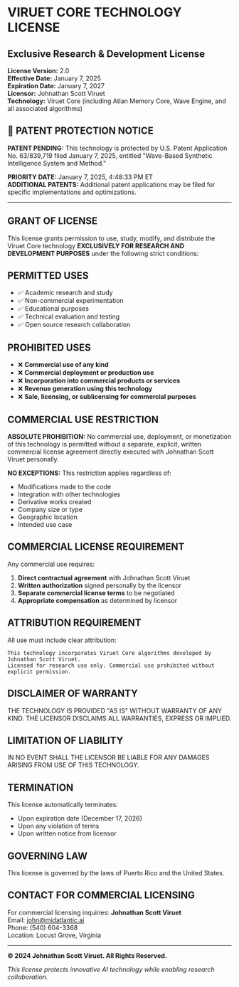 # VIRUET CORE TECHNOLOGY LICENSE
## Exclusive Research & Development License

**License Version:** 2.0  
**Effective Date:** January 7, 2025  
**Expiration Date:** January 7, 2027  
**Licensor:** Johnathan Scott Viruet  
**Technology:** Viruet Core (including Atlan Memory Core, Wave Engine, and all associated algorithms)

## 🔐 PATENT PROTECTION NOTICE

**PATENT PENDING:** This technology is protected by U.S. Patent Application No. 63/839,719 filed January 7, 2025, entitled "Wave-Based Synthetic Intelligence System and Method."

**PRIORITY DATE:** January 7, 2025, 4:48:33 PM ET  
**ADDITIONAL PATENTS:** Additional patent applications may be filed for specific implementations and optimizations.

---

## GRANT OF LICENSE

This license grants permission to use, study, modify, and distribute the Viruet Core technology **EXCLUSIVELY FOR RESEARCH AND DEVELOPMENT PURPOSES** under the following strict conditions:

## PERMITTED USES
- ✅ Academic research and study
- ✅ Non-commercial experimentation
- ✅ Educational purposes
- ✅ Technical evaluation and testing
- ✅ Open source research collaboration

## PROHIBITED USES
- ❌ **Commercial use of any kind**
- ❌ **Commercial deployment or production use**
- ❌ **Incorporation into commercial products or services**
- ❌ **Revenue generation using this technology**
- ❌ **Sale, licensing, or sublicensing for commercial purposes**

## COMMERCIAL USE RESTRICTION

**ABSOLUTE PROHIBITION:** No commercial use, deployment, or monetization of this technology is permitted without a separate, explicit, written commercial license agreement directly executed with Johnathan Scott Viruet personally.

**NO EXCEPTIONS:** This restriction applies regardless of:
- Modifications made to the code
- Integration with other technologies
- Derivative works created
- Company size or type
- Geographic location
- Intended use case

## COMMERCIAL LICENSE REQUIREMENT

Any commercial use requires:
1. **Direct contractual agreement** with Johnathan Scott Viruet
2. **Written authorization** signed personally by the licensor
3. **Separate commercial license terms** to be negotiated
4. **Appropriate compensation** as determined by licensor

## ATTRIBUTION REQUIREMENT

All use must include clear attribution:
```
This technology incorporates Viruet Core algorithms developed by Johnathan Scott Viruet.
Licensed for research use only. Commercial use prohibited without explicit permission.
```

## DISCLAIMER OF WARRANTY

THE TECHNOLOGY IS PROVIDED "AS IS" WITHOUT WARRANTY OF ANY KIND. THE LICENSOR DISCLAIMS ALL WARRANTIES, EXPRESS OR IMPLIED.

## LIMITATION OF LIABILITY

IN NO EVENT SHALL THE LICENSOR BE LIABLE FOR ANY DAMAGES ARISING FROM USE OF THIS TECHNOLOGY.

## TERMINATION

This license automatically terminates:
- Upon expiration date (December 17, 2026)
- Upon any violation of terms
- Upon written notice from licensor

## GOVERNING LAW

This license is governed by the laws of Puerto Rico and the United States.

## CONTACT FOR COMMERCIAL LICENSING

For commercial licensing inquiries:
**Johnathan Scott Viruet**  
Email: john@midatlantic.ai  
Phone: (540) 604-3368  
Location: Locust Grove, Virginia

---

**© 2024 Johnathan Scott Viruet. All Rights Reserved.**

*This license protects innovative AI technology while enabling research collaboration.* 